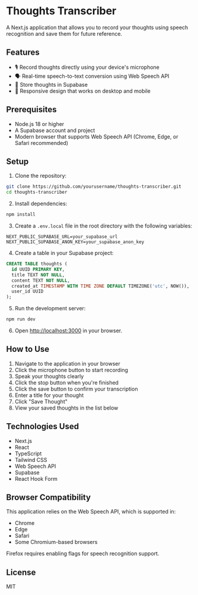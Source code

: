 # Thoughts Transcriber

A Next.js application that allows you to record your thoughts using speech recognition and save them for future reference.

## Features

- 🎙️ Record thoughts directly using your device's microphone
- 🗣️ Real-time speech-to-text conversion using Web Speech API
- 💾 Store thoughts in Supabase
- 📱 Responsive design that works on desktop and mobile

## Prerequisites

- Node.js 18 or higher
- A Supabase account and project
- Modern browser that supports Web Speech API (Chrome, Edge, or Safari recommended)

## Setup

1. Clone the repository:

```bash
git clone https://github.com/yourusername/thoughts-transcriber.git
cd thoughts-transcriber
```

2. Install dependencies:

```bash
npm install
```

3. Create a `.env.local` file in the root directory with the following variables:

```
NEXT_PUBLIC_SUPABASE_URL=your_supabase_url
NEXT_PUBLIC_SUPABASE_ANON_KEY=your_supabase_anon_key
```

4. Create a table in your Supabase project:

```sql
CREATE TABLE thoughts (
  id UUID PRIMARY KEY,
  title TEXT NOT NULL,
  content TEXT NOT NULL,
  created_at TIMESTAMP WITH TIME ZONE DEFAULT TIMEZONE('utc', NOW()),
  user_id UUID
);
```

5. Run the development server:

```bash
npm run dev
```

6. Open [http://localhost:3000](http://localhost:3000) in your browser.

## How to Use

1. Navigate to the application in your browser
2. Click the microphone button to start recording
3. Speak your thoughts clearly
4. Click the stop button when you're finished
5. Click the save button to confirm your transcription
6. Enter a title for your thought
7. Click "Save Thought"
8. View your saved thoughts in the list below

## Technologies Used

- Next.js
- React
- TypeScript
- Tailwind CSS
- Web Speech API
- Supabase
- React Hook Form

## Browser Compatibility

This application relies on the Web Speech API, which is supported in:
- Chrome
- Edge
- Safari
- Some Chromium-based browsers

Firefox requires enabling flags for speech recognition support.

## License

MIT
